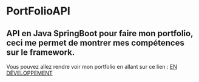 <h1>PortFolioAPI</h1>

<h2>API en Java SpringBoot pour faire mon portfolio, ceci me permet de montrer mes compétences sur le framework.</h2>

<p>Vous pouvez allez rendre voir mon portfolio en allant sur ce lien : <a href="[#](https://portfolio.sakyo-dev.pro)">EN DÉVELOPPEMENT</a><p>
